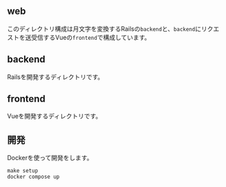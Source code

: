 ## web

このディレクトリ構成は月文字を変換するRailsの`backend`と、`backend`にリクエストを送受信するVueの`frontend`で構成しています。

## backend
Railsを開発するディレクトリです。

## frontend
Vueを開発するディレクトリです。

## 開発
Dockerを使って開発をします。

```
make setup
docker compose up
```
